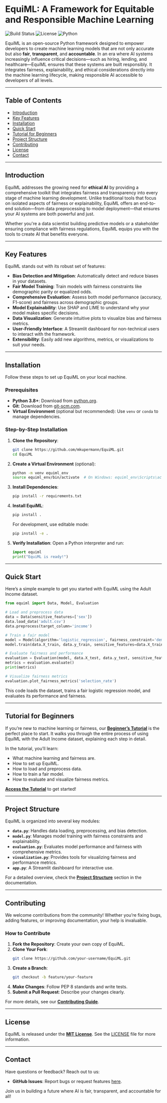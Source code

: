 # EquiML: A Framework for Equitable and Responsible Machine Learning

![Build Status](https://img.shields.io/badge/build-passing-brightgreen)
![License](https://img.shields.io/badge/license-MIT-blue)
![Python](https://img.shields.io/badge/python-3.8%2B-blue)

EquiML is an open-source Python framework designed to empower developers to create machine learning models that are not only accurate but also **fair**, **transparent**, and **accountable**. In an era where AI systems increasingly influence critical decisions—such as hiring, lending, and healthcare—EquiML ensures that these systems are built responsibly. It integrates fairness, explainability, and ethical considerations directly into the machine learning lifecycle, making responsible AI accessible to developers of all levels.

---

## Table of Contents
- [Introduction](#introduction)
- [Key Features](#key-features)
- [Installation](#installation)
- [Quick Start](#quick-start)
- [Tutorial for Beginners](#tutorial-for-beginners)
- [Project Structure](#project-structure)
- [Contributing](#contributing)
- [License](#license)
- [Contact](#contact)

---

## Introduction
EquiML addresses the growing need for **ethical AI** by providing a comprehensive toolkit that integrates fairness and transparency into every stage of machine learning development. Unlike traditional tools that focus on isolated aspects of fairness or explainability, EquiML offers an end-to-end solution—from data preprocessing to model deployment—that ensures your AI systems are both powerful and just.

Whether you're a data scientist building predictive models or a stakeholder ensuring compliance with fairness regulations, EquiML equips you with the tools to create AI that benefits everyone.

---

## Key Features
EquiML stands out with its robust set of features:
- **Bias Detection and Mitigation**: Automatically detect and reduce biases in your datasets.
- **Fair Model Training**: Train models with fairness constraints like demographic parity or equalized odds.
- **Comprehensive Evaluation**: Assess both model performance (accuracy, F1-score) and fairness across demographic groups.
- **Model Explainability**: Use SHAP and LIME to understand why your model makes specific decisions.
- **Data Visualization**: Generate intuitive plots to visualize bias and fairness metrics.
- **User-Friendly Interface**: A Streamlit dashboard for non-technical users to interact with the framework.
- **Extensibility**: Easily add new algorithms, metrics, or visualizations to suit your needs.

---

## Installation
Follow these steps to set up EquiML on your local machine.

### Prerequisites
- **Python 3.8+**: Download from [python.org](https://www.python.org/downloads/).
- **Git**: Download from [git-scm.com](https://git-scm.com/).
- **Virtual Environment** (optional but recommended): Use `venv` or `conda` to manage dependencies.

### Step-by-Step Installation
1. **Clone the Repository**:
   ```bash
   git clone https://github.com/mkupermann/EquiML.git
   cd EquiML
   ```

2. **Create a Virtual Environment** (optional):
   ```bash
   python -m venv equiml_env
   source equiml_env/bin/activate  # On Windows: equiml_env\Scripts\activate
   ```

3. **Install Dependencies**:
   ```bash
   pip install -r requirements.txt
   ```

4. **Install EquiML**:
   ```bash
   pip install .
   ```

   For development, use editable mode:
   ```bash
   pip install -e .
   ```

5. **Verify Installation**:
   Open a Python interpreter and run:
   ```python
   import equiml
   print("EquiML is ready!")
   ```

---

## Quick Start
Here’s a simple example to get you started with EquiML using the Adult Income dataset.

```python
from equiml import Data, Model, Evaluation

# Load and preprocess data
data = Data(sensitive_features=['sex'])
data.load_data('adult.csv')
data.preprocess(target_column='income')

# Train a fair model
model = Model(algorithm='logistic_regression', fairness_constraint='demographic_parity')
model.train(data.X_train, data.y_train, sensitive_features=data.X_train[['sex_Female']])

# Evaluate fairness and performance
evaluation = Evaluation(model, data.X_test, data.y_test, sensitive_features=data.X_test[['sex_Female']])
metrics = evaluation.evaluate()
print(metrics)

# Visualize fairness metrics
evaluation.plot_fairness_metrics('selection_rate')
```

This code loads the dataset, trains a fair logistic regression model, and evaluates its performance and fairness.

---

## Tutorial for Beginners
If you’re new to machine learning or fairness, our **[Beginner’s Tutorial](#)** is the perfect place to start. It walks you through the entire process of using EquiML with the Adult Income dataset, explaining each step in detail.

In the tutorial, you’ll learn:
- What machine learning and fairness are.
- How to set up EquiML.
- How to load and preprocess data.
- How to train a fair model.
- How to evaluate and visualize fairness metrics.

**[Access the Tutorial](#)** to get started!

---

## Project Structure
EquiML is organized into several key modules:
- **`data.py`**: Handles data loading, preprocessing, and bias detection.
- **`model.py`**: Manages model training with fairness constraints and explainability.
- **`evaluation.py`**: Evaluates model performance and fairness with comprehensive metrics.
- **`visualization.py`**: Provides tools for visualizing fairness and performance metrics.
- **`app.py`**: A Streamlit dashboard for interactive use.

For a detailed overview, check the **[Project Structure](#)** section in the documentation.

---

## Contributing
We welcome contributions from the community! Whether you’re fixing bugs, adding features, or improving documentation, your help is invaluable.

### How to Contribute
1. **Fork the Repository**: Create your own copy of EquiML.
2. **Clone Your Fork**:
   ```bash
   git clone https://github.com/your-username/EquiML.git
   ```
3. **Create a Branch**:
   ```bash
   git checkout -b feature/your-feature
   ```
4. **Make Changes**: Follow PEP 8 standards and write tests.
5. **Submit a Pull Request**: Describe your changes clearly.

For more details, see our **[Contributing Guide](#)**.

---

## License
EquiML is released under the **[MIT License](#)**. See the [LICENSE](#) file for more information.

---

## Contact
Have questions or feedback? Reach out to us:
- **GitHub Issues**: Report bugs or request features [here](#).


Join us in building a future where AI is fair, transparent, and accountable for all!
